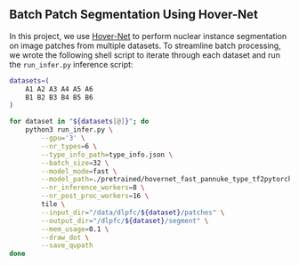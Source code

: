 ## Batch Patch Segmentation Using Hover-Net

In this project, we use [Hover-Net](https://github.com/vqdang/hover_net) to perform nuclear instance segmentation on image patches from multiple datasets. To streamline batch processing, we wrote the following shell script to iterate through each dataset and run the `run_infer.py` inference script:

```bash
datasets=(
    A1 A2 A3 A4 A5 A6
    B1 B2 B3 B4 B5 B6
)

for dataset in "${datasets[@]}"; do
    python3 run_infer.py \
        --gpu='3' \
        --nr_types=6 \
        --type_info_path=type_info.json \
        --batch_size=32 \
        --model_mode=fast \
        --model_path=./pretrained/hovernet_fast_pannuke_type_tf2pytorch.tar \
        --nr_inference_workers=8 \
        --nr_post_proc_workers=16 \
        tile \
        --input_dir="/data/dlpfc/${dataset}/patches" \
        --output_dir="/dlpfc/${dataset}/segment" \
        --mem_usage=0.1 \
        --draw_dot \
        --save_qupath
done
